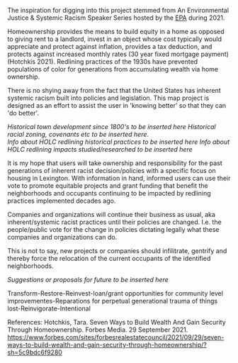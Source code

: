 The inspiration for digging into this project stemmed from An Environmental Justice & Systemic Racism Speaker Series hosted by the [EPA](https://www.epa.gov/environmentaljustice/environmental-justice-systemic-racism-speaker-series#previous) during 2021. 

Homeownership provides the means to build equity in a home as opposed to giving rent to a landlord, invest in an object whose cost typically would appreciate and protect against inflation, provides a tax deduction, and protects against increased monthly rates (30 year fixed mortgage payment) (Hotchkis 2021). Redlining practices of the 1930s have prevented populations of color for generations from accumulating wealth via home ownership.

There is no shying away from the fact that the United States has inherent systemic racism built into policies and legislation. This map project is designed as an effort to assist the user in 'knowing better' so that they can 'do better'. 

*Historical town development since 1800's to be inserted here*
*Historical racial zoning, covenants etc to be inserted here.*  
*Info about HOLC redlining historical practices to be inserted here* 
*Info about HOLC redlining impacts studied/researched to be inserted here*

It is my hope that users will take ownership and responsibility for the past generations of inherent racist decision/policies with a specific focus on housing in Lexington. With information in hand, informed users can use their vote to promote equitable projects and grant funding that benefit the neighborhoods and occupants continuing to be impacted by redlining practices implemented decades ago. 

Companies and organizations will continue their business as usual, aka inherent/systemic racist practices until their policies are changed. I.e. the people/public vote for the change in policies dictating legally what these companies and organizations can do. 

This is not to say, new projects or companies should infilitrate, gentrify and thereby force the relocation of the current occupants of the identified neighborhoods. 

*Suggestions or proposals for future to be inserted here*





Transform-Restore-Reinvest-loan/grant opportunities for community level improvementes-Reparations for perpetual generational trauma of things lost-Reinvigorate-Intentional



References:
Hotchkis, Tara. Seven Ways to Build Wealth And Gain Security Through Homeownership. Forbes Media. 29 September 2021. https://www.forbes.com/sites/forbesrealestatecouncil/2021/09/29/seven-ways-to-build-wealth-and-gain-security-through-homeownership/?sh=5c9bdc6f9280
